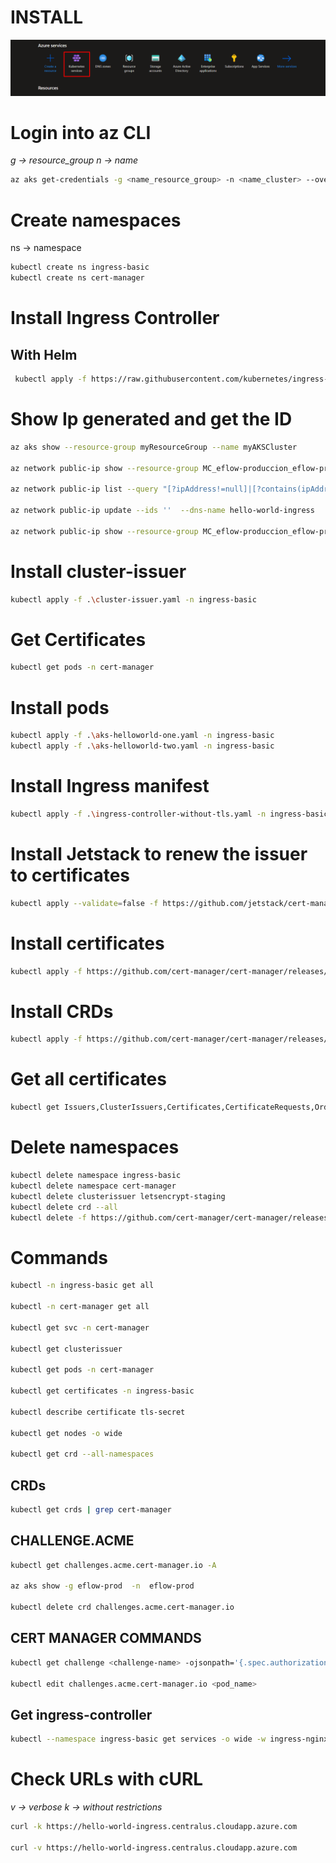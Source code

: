 # INSTALL

![image.png](/kubernetes_service.png)

# Login into az CLI

_g -> resource_group
n -> name_

```sh
az aks get-credentials -g <name_resource_group> -n <name_cluster> --overwrite-existing
```

# Create namespaces

ns -> namespace

```sh
kubectl create ns ingress-basic
kubectl create ns cert-manager
```

# Install Ingress Controller

## With Helm

```sh
 kubectl apply -f https://raw.githubusercontent.com/kubernetes/ingress-nginx/controller-v1.6.4/deploy/static/provider/cloud/deploy.yaml 
```

# Show Ip generated and get the ID

```sh
az aks show --resource-group myResourceGroup --name myAKSCluster

az network public-ip show --resource-group MC_eflow-produccion_eflow-produccion_centralus  --ids ''

az network public-ip list --query "[?ipAddress!=null]|[?contains(ipAddress, 'xx.xxx.x.xxx')].[id]" --output tsv

az network public-ip update --ids ''  --dns-name hello-world-ingress

az network public-ip show --resource-group MC_eflow-produccion_eflow-produccion_centralus --id '' --query "{fqdn: dnsSettings.fqdn, address: ipAddress}"
```

# Install cluster-issuer

```sh
kubectl apply -f .\cluster-issuer.yaml -n ingress-basic
```

# Get Certificates

```sh
kubectl get pods -n cert-manager
```

# Install pods

```sh
kubectl apply -f .\aks-helloworld-one.yaml -n ingress-basic
kubectl apply -f .\aks-helloworld-two.yaml -n ingress-basic
```

# Install Ingress manifest

```sh
kubectl apply -f .\ingress-controller-without-tls.yaml -n ingress-basic
```

# Install Jetstack to renew the issuer to certificates

```sh
kubectl apply --validate=false -f https://github.com/jetstack/cert-manager/releases/download/v1.0.4/cert-manager.yaml
```

# Install certificates

```sh
kubectl apply -f https://github.com/cert-manager/cert-manager/releases/download/v1.11.0/cert-manager.yaml
```

# Install CRDs

```sh
kubectl apply -f https://github.com/cert-manager/cert-manager/releases/download/v1.9.1/cert-manager.crds.yaml
```

# Get all certificates

```sh
kubectl get Issuers,ClusterIssuers,Certificates,CertificateRequests,Orders,Challenges --all-namespaces
```

# Delete namespaces

```sh
kubectl delete namespace ingress-basic
kubectl delete namespace cert-manager
kubectl delete clusterissuer letsencrypt-staging
kubectl delete crd --all
kubectl delete -f https://github.com/cert-manager/cert-manager/releases/download/vX.Y.Z/cert-manager.yaml
```

# Commands

```sh
kubectl -n ingress-basic get all

kubectl -n cert-manager get all

kubectl get svc -n cert-manager

kubectl get clusterissuer

kubectl get pods -n cert-manager

kubectl get certificates -n ingress-basic

kubectl describe certificate tls-secret

kubectl get nodes -o wide

kubectl get crd --all-namespaces
```

## CRDs

```sh
kubectl get crds | grep cert-manager
```

## CHALLENGE.ACME

```sh
kubectl get challenges.acme.cert-manager.io -A

az aks show -g eflow-prod  -n  eflow-prod

kubectl delete crd challenges.acme.cert-manager.io
```

## CERT MANAGER COMMANDS

```sh
kubectl get challenge <challenge-name> -ojsonpath='{.spec.authorizationURL}'

kubectl edit challenges.acme.cert-manager.io <pod_name>
```

## Get ingress-controller

```sh
kubectl --namespace ingress-basic get services -o wide -w ingress-nginx-controller
```

# Check URLs with cURL

_v -> verbose
k -> without restrictions_

```sh
curl -k https://hello-world-ingress.centralus.cloudapp.azure.com

curl -v https://hello-world-ingress.centralus.cloudapp.azure.com
```
